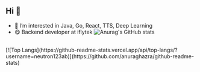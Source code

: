 ## Hi 👋
- 👀 I’m interested in Java, Go, React, TTS, Deep Learning
- 😋 Backend developer at iflytek
![Anurag's GitHub stats](https://github-readme-stats.vercel.app/api?username=neutron123ab&show_icons=true&theme=transparent)
<br/>
[![Top Langs](https://github-readme-stats.vercel.app/api/top-langs/?username=neutron123ab)](https://github.com/anuraghazra/github-readme-stats)
<!---
<img align="" height="137px" src="https://github-readme-stats.vercel.app/api?username=neutron123ab&hide_title=true&hide_border=true&show_icons=true&include_all_commits=true&line_height=21&bg_color=0,EC6C6C,FFD479,FFFC79,73FA79&theme=graywhite&locale=cn" /><img align="" height="137px" src="https://github-readme-stats.vercel.app/api/top-langs/?username=neutron123ab&hide_title=true&hide_border=true&layout=compact&bg_color=0,73FA79,73FDFF,D783FF&theme=graywhite&locale=cn" />
--->
<!---
neutron123ab/neutron123ab is a ✨ special ✨ repository because its `README.md` (this file) appears on your GitHub profile.
You can click the Preview link to take a look at your changes.
--->

